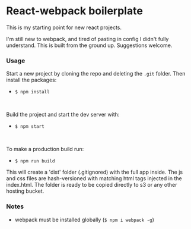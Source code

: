 # React-webpack boilerplate  

This is my starting point for new react projects.

I'm still new to webpack, and tired of pasting in config I didn't fully understand. This is built from the ground up. Suggestions welcome.  

### Usage  

Start a new project by cloning the repo and deleting the `.git` folder. Then install the packages:  
- `$ npm install`  
<br>
  
Build the project and start the dev server with:  
- `$ npm start`  
<br>
  
To make a production build run:  
- `$ npm run build`  

This will create a 'dist' folder (.gitignored) with the full app inside. The js and css files are hash-versioned with matching html tags injected in the index.html. The folder is ready to be copied directly to s3 or any other hosting bucket.


### Notes  
- webpack must be installed globally (`$ npm i webpack -g`)  
